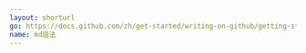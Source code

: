 ```yaml
---
layout: shorturl
go: https://docs.github.com/zh/get-started/writing-on-github/getting-started-with-writing-and-formatting-on-github/basic-writing-and-formatting-syntax
name: md語法
---
```

